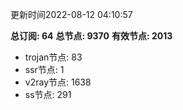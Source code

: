 更新时间2022-08-12 04:10:57

**总订阅: 64**
**总节点: 9370**
**有效节点: 2013**
- trojan节点: 83
- ssr节点: 1
- v2ray节点: 1638
- ss节点: 291
